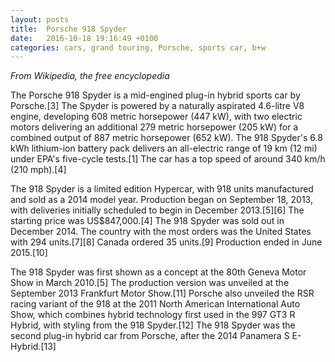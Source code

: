 ```yaml
---
layout: posts
title:  Porsche 918 Spyder
date:   2016-10-18 19:16:49 +0100
categories: cars, grand touring, Porsche, sports car, b+w
---
```

_From Wikipedia, the free encyclopedia_

The Porsche 918 Spyder is a mid-engined plug-in hybrid sports car by Porsche.[3] The Spyder is powered by a naturally aspirated 4.6-litre V8 engine, developing 608 metric horsepower (447 kW), with two electric motors delivering an additional 279 metric horsepower (205 kW) for a combined output of 887 metric horsepower (652 kW). The 918 Spyder's 6.8 kWh lithium-ion battery pack delivers an all-electric range of 19 km (12 mi) under EPA's five-cycle tests.[1] The car has a top speed of around 340 km/h (210 mph).[4]

The 918 Spyder is a limited edition Hypercar, with 918 units manufactured and sold as a 2014 model year. Production began on September 18, 2013, with deliveries initially scheduled to begin in December 2013.[5][6] The starting price was US$847,000.[4] The 918 Spyder was sold out in December 2014. The country with the most orders was the United States with 294 units.[7][8] Canada ordered 35 units.[9] Production ended in June 2015.[10]

The 918 Spyder was first shown as a concept at the 80th Geneva Motor Show in March 2010.[5] The production version was unveiled at the September 2013 Frankfurt Motor Show.[11] Porsche also unveiled the RSR racing variant of the 918 at the 2011 North American International Auto Show, which combines hybrid technology first used in the 997 GT3 R Hybrid, with styling from the 918 Spyder.[12] The 918 Spyder was the second plug-in hybrid car from Porsche, after the 2014 Panamera S E-Hybrid.[13]